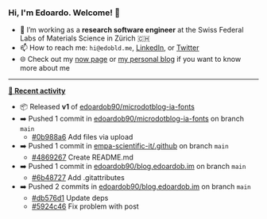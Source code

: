 ### Hi, I'm Edoardo. Welcome! 👋 

- 🔭 I’m working as a **research software engineer** at the Swiss Federal Labs of Materials Science in Zürich 🇨🇭
- 📫 How to reach me: `hi@edobld.me`, [LinkedIn](https://linkedin.com/in/edobld), or [Twitter](https://twitter.com/edobld)
- 🌐 Check out my [now page](https://edoardob.im/now) or [my personal blog](https://blog.edoardob.im) if you want to know more about me

---

**[📰 Recent activity](https://github.com/edoardob90)**
* 📦 Released **v1** of [edoardob90/microdotblog-ia-fonts](https://github.com/edoardob90/microdotblog-ia-fonts)
* ➡️ Pushed 1 commit in [edoardob90/microdotblog-ia-fonts](https://github.com/edoardob90/microdotblog-ia-fonts) on branch `main`
  * [#0b988a6](https://github.com/edoardob90/microdotblog-ia-fonts/commit/0b988a6) Add files via upload
* ➡️ Pushed 1 commit in [empa-scientific-it/.github](https://github.com/empa-scientific-it/.github) on branch `main`
  * [#4869267](https://github.com/empa-scientific-it/.github/commit/4869267) Create README.md
* ➡️ Pushed 1 commit in [edoardob90/blog.edoardob.im](https://github.com/edoardob90/blog.edoardob.im) on branch `main`
  * [#6b48727](https://github.com/edoardob90/blog.edoardob.im/commit/6b48727) Add .gitattributes
* ➡️ Pushed 2 commits in [edoardob90/blog.edoardob.im](https://github.com/edoardob90/blog.edoardob.im) on branch `main`
  * [#db576d1](https://github.com/edoardob90/blog.edoardob.im/commit/db576d1) Update deps
  * [#5924c46](https://github.com/edoardob90/blog.edoardob.im/commit/5924c46) Fix problem with post


